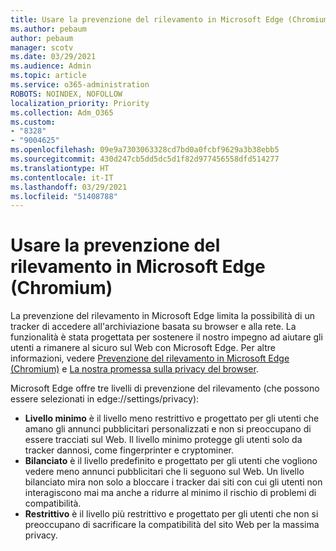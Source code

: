 ```yaml
---
title: Usare la prevenzione del rilevamento in Microsoft Edge (Chromium)
ms.author: pebaum
author: pebaum
manager: scotv
ms.date: 03/29/2021
ms.audience: Admin
ms.topic: article
ms.service: o365-administration
ROBOTS: NOINDEX, NOFOLLOW
localization_priority: Priority
ms.collection: Adm_O365
ms.custom:
- "8328"
- "9004625"
ms.openlocfilehash: 09e9a7303063328cd7bd0a0fcbf9629a3b38ebb5
ms.sourcegitcommit: 430d247cb5dd5dc5d1f82d977456558dfd514277
ms.translationtype: HT
ms.contentlocale: it-IT
ms.lasthandoff: 03/29/2021
ms.locfileid: "51408788"
---
```

# <a name="use-tracking-prevention-in-microsoft-edge-chromium"></a>Usare la prevenzione del rilevamento in Microsoft Edge (Chromium)

La prevenzione del rilevamento in Microsoft Edge limita la possibilità di un tracker di accedere all'archiviazione basata su browser e alla rete. La funzionalità è stata progettata per sostenere il nostro impegno ad aiutare gli utenti a rimanere al sicuro sul Web con Microsoft Edge. Per altre informazioni, vedere [Prevenzione del rilevamento in Microsoft Edge (Chromium)](https://go.microsoft.com/fwlink/?linkid=2135435) e [La nostra promessa sulla privacy del browser](https://go.microsoft.com/fwlink/?linkid=2135350).

Microsoft Edge offre tre livelli di prevenzione del rilevamento (che possono essere selezionati in edge://settings/privacy):

- **Livello minimo** è il livello meno restrittivo e progettato per gli utenti che amano gli annunci pubblicitari personalizzati e non si preoccupano di essere tracciati sul Web. Il livello minimo protegge gli utenti solo da tracker dannosi, come fingerprinter e cryptominer.
- **Bilanciato** è il livello predefinito e progettato per gli utenti che vogliono vedere meno annunci pubblicitari che li seguono sul Web. Un livello bilanciato mira non solo a bloccare i tracker dai siti con cui gli utenti non interagiscono mai ma anche a ridurre al minimo il rischio di problemi di compatibilità.
- **Restrittivo** è il livello più restrittivo e progettato per gli utenti che non si preoccupano di sacrificare la compatibilità del sito Web per la massima privacy.